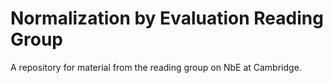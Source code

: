 # Normalization by Evaluation Reading Group
A repository for material from the reading group on NbE at Cambridge.
